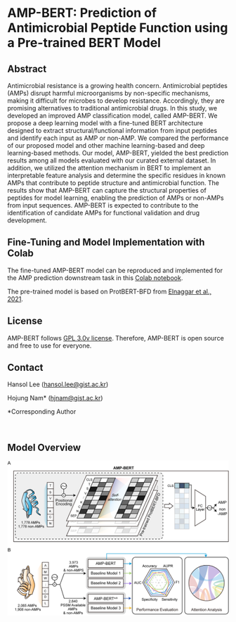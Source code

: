# AMP-BERT: Prediction of Antimicrobial Peptide Function using a Pre-trained BERT Model

## Abstract
Antimicrobial resistance is a growing health concern. Antimicrobial peptides (AMPs) disrupt harmful microorganisms by non-specific mechanisms, making it difficult for microbes to develop resistance. Accordingly, they are promising alternatives to traditional antimicrobial drugs. In this study, we developed an improved AMP classification model, called AMP-BERT. We propose a deep learning model with a fine-tuned BERT architecture designed to extract structural/functional information from input peptides and identify each input as AMP or non-AMP. We compared the performance of our proposed model and other machine learning-based and deep learning-based methods. Our model, AMP-BERT, yielded the best prediction results among all models evaluated with our curated external dataset. In addition, we utilized the attention mechanism in BERT to implement an interpretable feature analysis and determine the specific residues in known AMPs that contribute to peptide structure and antimicrobial function. The results show that AMP-BERT can capture the structural properties of peptides for model learning, enabling the prediction of AMPs or non-AMPs from input sequences. AMP-BERT is expected to contribute to the identification of candidate AMPs for functional validation and drug development.

## Fine-Tuning and Model Implementation with Colab
The fine-tuned AMP-BERT model can be reproduced and implemented for the AMP prediction downstream task in this [Colab notebook](https://colab.research.google.com/drive/1o10QUvL2PE6hbOpI72rd40n58aluH91e?usp=sharing).

The pre-trained model is based on ProtBERT-BFD from [Elnaggar et al., 2021](https://doi.org/10.1109/TPAMI.2021.3095381).

## License
AMP-BERT follows [GPL 3.0v license](https://github.com/GIST-CSBL/AMP-BERT/blob/main/LICENSE). Therefore, AMP-BERT is open source and free to use for everyone.

## Contact
Hansol Lee (hansol.lee@gist.ac.kr)

Hojung Nam* (hjnam@gist.ac.kr)

*Corresponding Author

&nbsp;
&nbsp;

## Model Overview
![OverviewFigure](Fig1_Overview.png)
